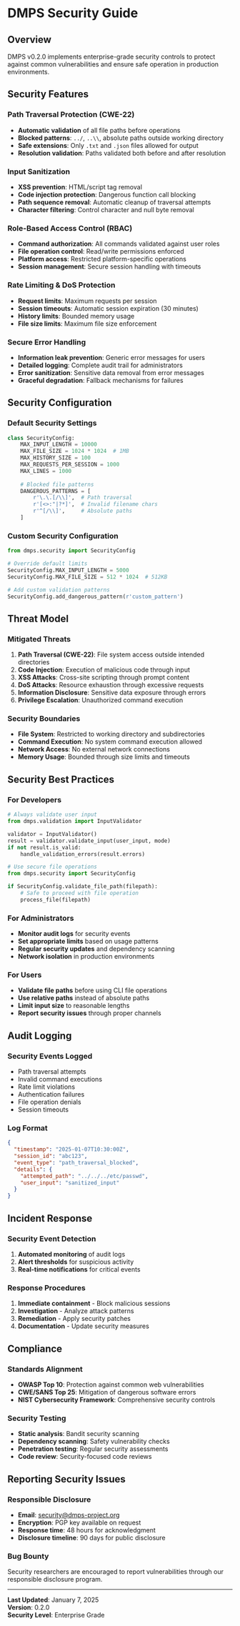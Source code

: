 # DMPS Security Guide

## Overview

DMPS v0.2.0 implements enterprise-grade security controls to protect against common vulnerabilities and ensure safe operation in production environments.

## Security Features

### Path Traversal Protection (CWE-22)
- **Automatic validation** of all file paths before operations
- **Blocked patterns**: `../`, `..\\`, absolute paths outside working directory
- **Safe extensions**: Only `.txt` and `.json` files allowed for output
- **Resolution validation**: Paths validated both before and after resolution

### Input Sanitization
- **XSS prevention**: HTML/script tag removal
- **Code injection protection**: Dangerous function call blocking
- **Path sequence removal**: Automatic cleanup of traversal attempts
- **Character filtering**: Control character and null byte removal

### Role-Based Access Control (RBAC)
- **Command authorization**: All commands validated against user roles
- **File operation control**: Read/write permissions enforced
- **Platform access**: Restricted platform-specific operations
- **Session management**: Secure session handling with timeouts

### Rate Limiting & DoS Protection
- **Request limits**: Maximum requests per session
- **Session timeouts**: Automatic session expiration (30 minutes)
- **History limits**: Bounded memory usage
- **File size limits**: Maximum file size enforcement

### Secure Error Handling
- **Information leak prevention**: Generic error messages for users
- **Detailed logging**: Complete audit trail for administrators
- **Error sanitization**: Sensitive data removal from error messages
- **Graceful degradation**: Fallback mechanisms for failures

## Security Configuration

### Default Security Settings
```python
class SecurityConfig:
    MAX_INPUT_LENGTH = 10000
    MAX_FILE_SIZE = 1024 * 1024  # 1MB
    MAX_HISTORY_SIZE = 100
    MAX_REQUESTS_PER_SESSION = 1000
    MAX_LINES = 1000
    
    # Blocked file patterns
    DANGEROUS_PATTERNS = [
        r'\.\.[/\\]',  # Path traversal
        r'[<>:"|?*]',  # Invalid filename chars
        r'^[/\\]',     # Absolute paths
    ]
```

### Custom Security Configuration
```python
from dmps.security import SecurityConfig

# Override default limits
SecurityConfig.MAX_INPUT_LENGTH = 5000
SecurityConfig.MAX_FILE_SIZE = 512 * 1024  # 512KB

# Add custom validation patterns
SecurityConfig.add_dangerous_pattern(r'custom_pattern')
```

## Threat Model

### Mitigated Threats
1. **Path Traversal (CWE-22)**: File system access outside intended directories
2. **Code Injection**: Execution of malicious code through input
3. **XSS Attacks**: Cross-site scripting through prompt content
4. **DoS Attacks**: Resource exhaustion through excessive requests
5. **Information Disclosure**: Sensitive data exposure through errors
6. **Privilege Escalation**: Unauthorized command execution

### Security Boundaries
- **File System**: Restricted to working directory and subdirectories
- **Command Execution**: No system command execution allowed
- **Network Access**: No external network connections
- **Memory Usage**: Bounded through size limits and timeouts

## Security Best Practices

### For Developers
```python
# Always validate user input
from dmps.validation import InputValidator

validator = InputValidator()
result = validator.validate_input(user_input, mode)
if not result.is_valid:
    handle_validation_errors(result.errors)

# Use secure file operations
from dmps.security import SecurityConfig

if SecurityConfig.validate_file_path(filepath):
    # Safe to proceed with file operation
    process_file(filepath)
```

### For Administrators
- **Monitor audit logs** for security events
- **Set appropriate limits** based on usage patterns
- **Regular security updates** and dependency scanning
- **Network isolation** in production environments

### For Users
- **Validate file paths** before using CLI file operations
- **Use relative paths** instead of absolute paths
- **Limit input size** to reasonable lengths
- **Report security issues** through proper channels

## Audit Logging

### Security Events Logged
- Path traversal attempts
- Invalid command executions
- Rate limit violations
- Authentication failures
- File operation denials
- Session timeouts

### Log Format
```json
{
  "timestamp": "2025-01-07T10:30:00Z",
  "session_id": "abc123",
  "event_type": "path_traversal_blocked",
  "details": {
    "attempted_path": "../../../etc/passwd",
    "user_input": "sanitized_input"
  }
}
```

## Incident Response

### Security Event Detection
1. **Automated monitoring** of audit logs
2. **Alert thresholds** for suspicious activity
3. **Real-time notifications** for critical events

### Response Procedures
1. **Immediate containment** - Block malicious sessions
2. **Investigation** - Analyze attack patterns
3. **Remediation** - Apply security patches
4. **Documentation** - Update security measures

## Compliance

### Standards Alignment
- **OWASP Top 10**: Protection against common web vulnerabilities
- **CWE/SANS Top 25**: Mitigation of dangerous software errors
- **NIST Cybersecurity Framework**: Comprehensive security controls

### Security Testing
- **Static analysis**: Bandit security scanning
- **Dependency scanning**: Safety vulnerability checks
- **Penetration testing**: Regular security assessments
- **Code review**: Security-focused code reviews

## Reporting Security Issues

### Responsible Disclosure
- **Email**: security@dmps-project.org
- **Encryption**: PGP key available on request
- **Response time**: 48 hours for acknowledgment
- **Disclosure timeline**: 90 days for public disclosure

### Bug Bounty
Security researchers are encouraged to report vulnerabilities through our responsible disclosure program.

---

**Last Updated**: January 7, 2025  
**Version**: 0.2.0  
**Security Level**: Enterprise Grade